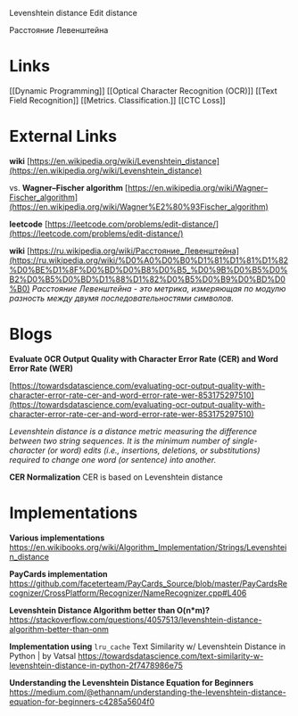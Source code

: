 Levenshtein distance
Edit distance

Расстояние Левенштейна

# Links

[[Dynamic Programming]]
[[Optical Character Recognition (OCR)]]
[[Text Field Recognition]]
[[Metrics. Classification.]]
[[CTC Loss]]

# External Links

**wiki**
[https://en.wikipedia.org/wiki/Levenshtein_distance](https://en.wikipedia.org/wiki/Levenshtein_distance)

vs. **Wagner–Fischer algorithm**
[https://en.wikipedia.org/wiki/Wagner–Fischer_algorithm](https://en.wikipedia.org/wiki/Wagner%E2%80%93Fischer_algorithm)

**leetcode**
[https://leetcode.com/problems/edit-distance/](https://leetcode.com/problems/edit-distance/)

**wiki**
[https://ru.wikipedia.org/wiki/Расстояние_Левенштейна](https://ru.wikipedia.org/wiki/%D0%A0%D0%B0%D1%81%D1%81%D1%82%D0%BE%D1%8F%D0%BD%D0%B8%D0%B5_%D0%9B%D0%B5%D0%B2%D0%B5%D0%BD%D1%88%D1%82%D0%B5%D0%B9%D0%BD%D0%B0)
*Расстояние Левенштейна - это метрика, измеряющая по модулю разность между двумя последовательностями символов.*

# Blogs

**Evaluate OCR Output Quality with Character Error Rate (CER) and Word Error Rate (WER)**

[https://towardsdatascience.com/evaluating-ocr-output-quality-with-character-error-rate-cer-and-word-error-rate-wer-853175297510](https://towardsdatascience.com/evaluating-ocr-output-quality-with-character-error-rate-cer-and-word-error-rate-wer-853175297510)

 *Levenshtein distance is a distance metric measuring the difference between two string sequences. It is the minimum number of single-character (or word) edits (i.e., insertions, deletions, or substitutions) required to change one word (or sentence) into another.*

**CER Normalization**
CER is based on Levenshtein distance

# Implementations

**Various implementations**
https://en.wikibooks.org/wiki/Algorithm_Implementation/Strings/Levenshtein_distance

**PayCards implementation**
https://github.com/faceterteam/PayCards_Source/blob/master/PayCardsRecognizer/CrossPlatform/Recognizer/NameRecognizer.cpp#L406

**Levenshtein Distance Algorithm better than O(n*m)?**
https://stackoverflow.com/questions/4057513/levenshtein-distance-algorithm-better-than-onm

**Implementation using** `lru_cache`
Text Similarity w/ Levenshtein Distance in Python | by Vatsal
https://towardsdatascience.com/text-similarity-w-levenshtein-distance-in-python-2f7478986e75

**Understanding the Levenshtein Distance Equation for Beginners**
https://medium.com/@ethannam/understanding-the-levenshtein-distance-equation-for-beginners-c4285a5604f0

